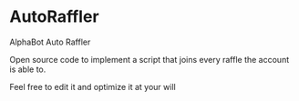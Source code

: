 # AutoRaffler
AlphaBot Auto Raffler

Open source code to implement a script that joins every raffle the account is able to.

Feel free to edit it and optimize it at your will

